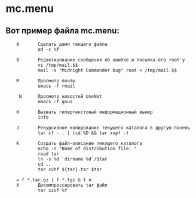 # mc.menu

## Вот пример файла mc.menu:

        A       Сделать дамп текщего файла   
                od -c %f   
   
        B       Редактирование сообщения об ошибке и посылка его root'у   
                vi /tmp/mail.$$   
                mail -s "Midnight Commander bug" root < /tmp/mail.$$   
   
        M       Просмотр почты   
                emacs -f rmail   
   
         N      Просмотр новостей UseNet   
                emacs -f gnus   
   
        H       Вызвать гипертекстовый информационный вьюер   
                info   
   
        J       Рекурсивное копирование текущего каталога в другую панель   
                tar cf - . | (cd %D && tar xvpf -)   
   
        K       Создать файл-описание текущего каталога   
                echo -n "Name of distribution file: "   
                read tar   
                ln -s %d `dirname %d`/$tar   
                cd ..   
                tar cvhf ${tar}.tar $tar   
   
        = f *.tar.gz | f *.tgz & t n   
        X       Декомпрессировать tar файл   
                tar xzvf %f   